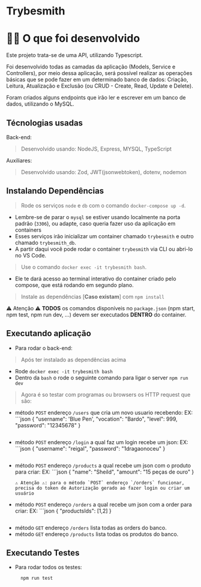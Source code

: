 # Trybesmith

# 👨‍💻 O que foi desenvolvido
Este projeto trata-se de uma API, utilizando Typescript.

Foi desenvolvido todas as camadas da aplicação (Models, Service e Controllers), por meio dessa aplicação, será possível realizar as operações básicas que se pode fazer em um determinado banco de dados: Criação, Leitura, Atualização e Exclusão (ou CRUD - Create, Read, Update e Delete).

Foram criados alguns endpoints que irão ler e escrever em um banco de dados, utilizando o MySQL.

## Técnologias usadas

Back-end:
> Desenvolvido usando: NodeJS, Express, MYSQL, TypeScript

Auxiliares:
> Desenvolvido usando: Zod, JWT(jsonwebtoken), dotenv, nodemon


## Instalando Dependências

> Rode os serviços `node` e `db` com o comando `docker-compose up -d`.
  - Lembre-se de parar o `mysql` se estiver usando localmente na porta padrão (`3306`), ou adapte, caso queria fazer uso da aplicação em containers
  - Esses serviços irão inicializar um container chamado `trybesmith` e outro chamado `trybesmith_db`.
  - A partir daqui você pode rodar o container `trybesmith` via CLI ou abri-lo no VS Code.

  > Use o comando `docker exec -it trybesmith bash`.
  - Ele te dará acesso ao terminal interativo do container criado pelo compose, que está rodando em segundo plano.

  > Instale as dependências [**Caso existam**] com `npm install`

  ⚠ Atenção ⚠ **TODOS** os comandos disponíveis no `package.json` (npm start, npm test, npm run dev, ...) devem ser executados **DENTRO** do container.

## Executando aplicação

* Para rodar o back-end:
> Após ter instalado as dependências acima
  - Rode `docker exec -it trybesmith bash`
  - Dentro da `bash` o rode o seguinte comando para ligar o server `npm run dev`
> Agora é so testar com programas ou browsers os HTTP request que são:
  - método `POST` endereço `/users` que cria um novo usuario recebendo:
    EX: ```json
      {
	      "username": 'Blue Pen',
	      "vocation": "Bardo",
	      "level": 999,
	      "password": "12345678"
       }
    ```
  - método `POST` endereço `/login` a qual faz um login recebe um json:
    EX: ```json
      {
	      "username": "reigal",
	      "password": "1dragaonoceu"
      }
    ``` 
  - método `POST` endereço `/products` a qual recebe um json com o produto para criar:
    EX: ```json
      {
	      "name": "Sheild",
	      "amount": "15 peças de ouro"
      }
    ```
    ⚠ Atenção ⚠: para o método `POST` endereço `/orders` funcionar, precisa do token de Autorização gerado ao fazer login ou criar um usuário
  - método `POST` endereço `/orders` a qual recebe um json com a order para criar:
    EX: ```json
      {
	      	"productsIds": [1,2]
      }
    ```
  - método `GET` endereço `/orders` lista todas as orders do banco.
  - método `GET` endereço `/products` lista todas os produtos do banco.

## Executando Testes

* Para rodar todos os testes:

  ```
    npm run test
  ```
